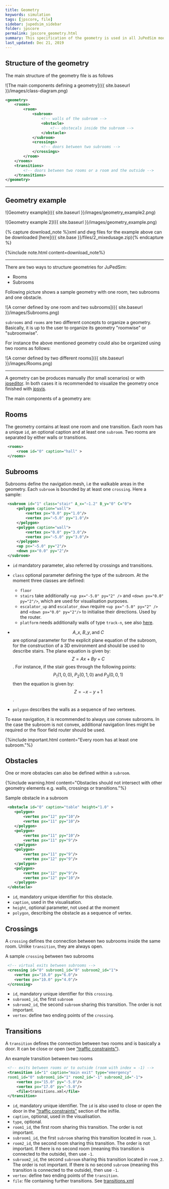 ```yaml
---
title: Geometry
keywords: simulation
tags: [jpscore, file]
sidebar: jupedsim_sidebar
folder: jpscore
permalink: jpscore_geometry.html
summary: This specification of the geometry is used in all JuPedSim modules. A geometry in JuPedSim is structured in rooms and subrooms. Rooms are connected by transitions and subrooms are connected by crossings.
last_updated: Dec 21, 2019
---
```


## Structure of the geometry

The main structure of the geometry file is as follows

![The main components defining a geometry]({{ site.baseurl }}/images/class-diagram.png)

```xml
<geometry>
    <rooms>
        <room>
            <subroom>
                <!-- walls of the subroom -->
                <obstacle>
                    <!-- obstecals inside the subroom -->
                </obstacle>
            </subroom>
            <crossings>
                <!-- doors between two subrooms -->
            </crossings>
        </room>
    </rooms>
    <transitions>
        <!-- doors between two rooms or a room and the outside -->
    </transitions>
</geometry>
```
***

## Geometry example



![Geometry example]({{ site.baseurl }}/images/geometry_example2.png)


![Geometry example 2]({{ site.baseurl }}/images/geometry_example.png)

{% capture download_note %}xml and dwg files for the example above can be downloaded [here]({{ site.base }}/files/2_mixedusage.zip){% endcapture %}

{%include note.html content=download_note%}


***

There are two ways to structure geometries for JuPedSim:

- Rooms
- Subrooms

Following picture shows a sample geometry with one room, two subrooms and one obstacle.

![A corner defined by one room and two subrooms]({{ site.baseurl }}/images/Subrooms.png)

`subrooms` and `rooms` are two different concepts to organize a geometry.
Basically, it is up to the user to organize its geometry "roomwise" or "subroomwise".


For instance the above mentioned geometry could also be organized using two rooms as follows:

![A corner defined by two different rooms]({{ site.baseurl }}/images/Rooms.png)

***

A geometry can be produces manually (for small scenarios) or with [jpseditor](jpseditor_introduction.html).
In both cases it is recommended to visualize the geometry once finished with [jpsvis](jpsvis_introduction.html).

The main components of a geometry are:

## Rooms
The geometry contains at least one room and one transition.
Each room has a unique `id`, an optional caption and at least one `subroom`.
Two rooms are separated by either walls or transitions.

```xml
 <rooms>
     <room id="0" caption="hall" >
 </rooms>
```

## Subrooms
Subrooms define the navigation mesh, i.e the walkable areas in the geometry.
Each `subroom` is bounded by at least one `crossing`.
Here a sample:

```xml
 <subroom id="1" class="stair" A_x="−1.2" B_y="0" C="0">
     <polygon caption="wall">
         <vertex px="0.0" py="1.0"/>
         <vertex px="−5.0" py="1.0"/>
     </polygon>
     <polygon caption="wall">
         <vertex px="0.0" py="3.0"/>
         <vertex px="−5.0" py="3.0"/>
     </polygon>
     <up px="−5.0" py="2"/>
     <down px="0.0" py="2"/>
 </subroom>
```

- `id` mandatory parameter, also referred by crossings and transitions.
- `class` optional parameter defining the type of the subroom. At the moment three classes are defined:
  - `floor`
  - `stairs` take additionally
    `<up px="-5.0" py="2" />` and   `<down px="0.0" py="2"/>`, which are
    used for visualisation purposes.
  - `escalator_up` and `escalator_down` require `<up px="-5.0" py="2" />` and `<down px="0.0" py="2"/>` to initialise their directions. Used by the router.
  - `platform` needs additionally walls of type `track-n`, see also [here](jpscore_trains.html).
- $$A\_x,\; B\_y,\text{and}\; C$$ are optional parameter for the explicit plane equation of the subroom,
   for the construction of a 3D environment and should be used to describe stairs.
   The plane equation is given by:  $$Z = Ax +By + C$$.
   For instance, if the stair goes through the following points:
   $$P_1(1,0,0),\; P_2 (0,1,0)\; \text{and}\; P_3(0,0,1)$$
   then the equation is given by: $$Z= -x -y +1$$.

- `polygon` describes the walls as a sequence of *two* vertexes.

To ease navigation, it is recommended to always use convex subrooms.
In the case the subroom is not convex, additional navigation lines might be required
or the floor field router should be used.

{%include important.html content="Every room has at least one subroom."%}



## Obstacles
One or more obstacles can also be defined within a `subroom`.


{%include warning.html content="Obstacles should not intersect with other geometry elements e.g. walls, crossings or transitions."%}


Sample obstacle in a subroom

```xml
 <obstacle id="0" caption="table" height="1.0" >
    <polygon>
        <vertex px="12" py="10"/>
        <vertex px="11" py="10"/>
    </polygon>
    <polygon>
        <vertex px="11" py="10"/>
        <vertex px="11" py="9"/>
    </polygon>
    <polygon>
        <vertex px="11" py="9"/>
        <vertex px="12" py="9"/>
    </polygon>
    <polygon>
        <vertex px="12" py="9"/>
        <vertex px="12" py="10"/>
    </polygon>
 </obstacle>
```

- `id`, mandatory unique identifier for this obstacle.
- `caption`, used in the visualisation.
- `height`, optional parameter, not used at the moment
- `polygon`, describing the obstacle as a sequence of vertex.

## Crossings

A `crossing` defines the connection between two subrooms inside the same room.
Unlike `transition`, they are always open.

A sample `crossing` between two subrooms

```xml
 <!-- virtual exits between subrooms -->
 <crossing id="0" subroom1_id="0" subroom2_id="1">
    <vertex px="10.0" py="6.0"/>
    <vertex px="10.0" py="4.0"/>
 </crossing>
```

- `id`, mandatory unique identifier for this `crossing`.
- `subroom1_id`, the first `subroom`
- `subroom2_id`,  the second `subroom` sharing this transition. The order is not important.
- `vertex`: define two ending points of the `crossing`.

## Transitions
A `transition` defines the connection between two rooms and is basically a door.
It can be close or open (see ["traffic constraints"](jpscore_inifile.html#traffic-constraints)).

An example transition between two rooms

```xml
 <!-- exits between rooms or to outside (room with index = -1) -->
 <transition id="1" caption="main exit" type="emergency"
 room1_id="0" subroom1_id="1" room2_id="-1" subroom2_id="-1">
     <vertex px="15.0" py="-5.0"/>
     <vertex px="17.0" py="-5.0"/>
     <file>transitions.xml</file>
 </transition>
```

- `id`, mandatory unique identifier.
  The `id` is also used to close or open the door in the ["traffic constraints"](jpscore_inifile.html#traffic-constraints) section of the inifile.
- `caption`, optional, used in the visualisation.
- `type`, optional.
- `room1_id`, the first room sharing this transition. The order is not important.
- `subroom1_id`, the first `subroom` sharing this transition located in `room_1`.
- `room2_id`, the second room sharing this transition.
  The order is not important.
  If there is no second room (meaning this transition is connected to the outside), then use `-1`.
- `subroom2_id`, the second `subroom` sharing this transition located in `room_2`. The order is not important.
  If there is no second `subroom` (meaning this transition is connected to the outside), then use `-1`.
- `vertex`: define two ending points of the `transition`.
- `file`: file containing further transitions. See [transitions.xml](jpscore_transitions.html)


